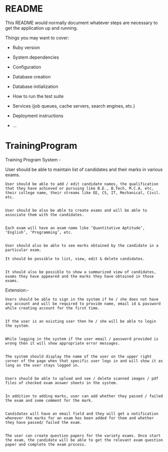 # README

This README would normally document whatever steps are necessary to get the
application up and running.

Things you may want to cover:

* Ruby version

* System dependencies

* Configuration

* Database creation

* Database initialization

* How to run the test suite

* Services (job queues, cache servers, search engines, etc.)

* Deployment instructions

* ...
# TrainingProgram


Training Program System -


User should be able to maintain list of candidates and their marks in various exams.

    User should be able to add / edit candidate names, the qualification that they have achieved or pursuing like B.E., B.Tech, M.C.A. etc, their college name, their streams like EE, CS, IT, Mechanical, Civil. etc. 


    User should be also be able to create exams and will be able to associate them with the candidates.


    Each exam will have an exam name like ‘Quantitative Aptitude’, ‘English’, ‘Programming’, etc.


    User should also be able to see marks obtained by the candidate in a particular exam.

    It should be possible to list, view, edit & delete candidates.


    It should also be possible to show a summarized view of candidates, exams they have appeared and the marks they have obtained in those exams.


Extension:-

    Users should be able to sign in the system if he / she does not have any account and will be required to provide name, email id & password while creating account for the first time.


    If the user is an existing user then he / she will be able to login the system.


    While logging in the system if the user email / password provided is wrong then it will show appropriate error messages.


    The system should display the name of the user on the upper right corner of the page when that specific user logs in and will show it as long as the user stays logged in.


    Users should be able to upload and see / delete scanned images / pdf files of checked exam answer sheets in the system.


    In addition to adding marks, user can add whether they passed / failed the exam and some comment for the mark.


    Candidates will have an email field and they will get a notification whenever the marks for an exam has been added for them and whether they have passed/ failed the exam.


    The user can create question papers for the variety exams. Once start the exam, the candidate will be able to get the relevant exam question paper and complete the exam process.


